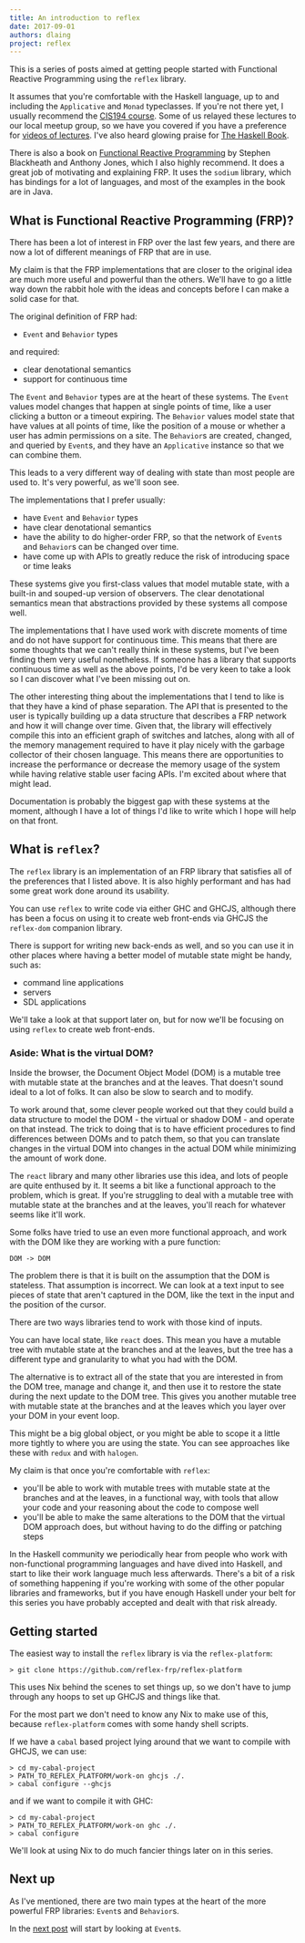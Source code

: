 ```yaml
---
title: An introduction to reflex
date: 2017-09-01
authors: dlaing
project: reflex
---
```


This is a series of posts aimed at getting people started with Functional Reactive Programming using the `reflex` library.

It assumes that you're comfortable with the Haskell language, up to and including the `Applicative` and `Monad` typeclasses.
If you're not there yet, I usually recommend the [CIS194 course](http://www.seas.upenn.edu/~cis194/spring13/lectures.html).
Some of us relayed these lectures to our local meetup group, so we have you covered if you have a preference for [videos of lectures](https://github.com/bfpg/cis194-yorgey-lectures).
I've also heard glowing praise for [The Haskell Book](http://haskellbook.com/).

There is also a book on [Functional Reactive Programming](https://www.manning.com/books/functional-reactive-programming) by Stephen Blackheath and Anthony Jones, which I also highly recommend.
It does a great job of motivating and explaining FRP.
It uses the `sodium` library, which has bindings for a lot of languages, and most of the examples in the book are in Java.

## What is Functional Reactive Programming (FRP)?

There has been a lot of interest in FRP over the last few years, and there are now a lot of different meanings of FRP that are in use.

My claim is that the FRP implementations that are closer to the original idea are much more useful and powerful than the others.
We'll have to go a little way down the rabbit hole with the ideas and concepts before I can make a solid case for that.

The original definition of FRP had:

- `Event` and `Behavior` types

and required:

- clear denotational semantics
- support for continuous time

The `Event` and `Behavior` types are at the heart of these systems.
The `Event` values model changes that happen at single points of time, like a user clicking a button or a timeout expiring. 
The `Behavior` values model state that have values at all points of time, like the position of a mouse or whether a user has admin permissions on a site.
The `Behavior`s are created, changed, and queried by `Event`s, and they have an `Applicative` instance so that we can combine them.

This leads to a very different way of dealing with state than most people are used to.
It's very powerful, as we'll soon see.

The implementations that I prefer usually:

- have `Event` and `Behavior` types
- have clear denotational semantics
- have the ability to do higher-order FRP, so that the network of `Event`s and `Behavior`s can be changed over time.
- have come up with APIs to greatly reduce the risk of introducing space or time leaks

These systems give you first-class values that model mutable state, with a built-in and souped-up version of observers.
The clear denotational semantics mean that abstractions provided by these systems all compose well.

The implementations that I have used work with discrete moments of time and do not have support for continuous time.
This means that there are some thoughts that we can't really think in these systems, but I've been finding them very useful nonetheless.
If someone has a library that supports continuous time as well as the above points, I'd be very keen to take a look so I can discover what I've been missing out on.

The other interesting thing about the implementations that I tend to like is that they have a kind of phase separation.
The API that is presented to the user is typically building up a data structure that describes a FRP network and how it will change over time.
Given that, the library will effectively compile this into an efficient graph of switches and latches, along with all of the memory management required to have it play nicely with the garbage collector of their chosen language.
This means there are opportunities to increase the performance or decrease the memory usage of the system while having relative stable user facing APIs.
I'm excited about where that might lead.

Documentation is probably the biggest gap with these systems at the moment, although I have a lot of things I'd like to write which I hope will help on that front.

## What is `reflex`?

The `reflex` library is an implementation of an FRP library that satisfies all of the preferences that I listed above.
It is also highly performant and has had some great work done around its usability.

You can use `reflex` to write code via either GHC and GHCJS, although there has been a focus on using it to create web front-ends via GHCJS the `reflex-dom` companion library.

There is support for writing new back-ends as well, and so you can use it in other places where having a better model of mutable state might be handy, such as:

- command line applications
- servers
- SDL applications

We'll take a look at that support later on, but for now we'll be focusing on using `reflex` to create web front-ends.

### Aside: What is the virtual DOM?

Inside the browser, the Document Object Model (DOM) is a mutable tree with mutable state at the branches and at the leaves.
That doesn't sound ideal to a lot of folks.
It can also be slow to search and to modify.

To work around that, some clever people worked out that they could build a data structure to model the DOM - the virtual or shadow DOM - and operate on that instead.
The trick to doing that is to have efficient procedures to find differences between DOMs and to patch them, so that you can translate changes in the virtual DOM into changes in the actual DOM while minimizing the amount of work done.

The `react` library and many other libraries use this idea, and lots of people are quite enthused by it.
It seems a bit like a functional approach to the problem, which is great.
If you're struggling to deal with a mutable tree with mutable state at the branches and at the leaves, you'll reach for whatever seems like it'll work.

Some folks have tried to use an even more functional approach, and work with the DOM like they are working with a pure function:

```
DOM -> DOM
```

The problem there is that it is built on the assumption that the DOM is stateless.
That assumption is incorrect.
We can look at a text input to see pieces of state that aren't captured in the DOM, like the text in the input and the position of the cursor.

There are two ways libraries tend to work with those kind of inputs.

You can have local state, like `react` does.
This mean you have a mutable tree with mutable state at the branches and at the leaves, but the tree has a different type and granularity to what you had with the DOM.

The alternative is to extract all of the state that you are interested in from the DOM tree, manage and change it, and then use it to restore the state during the next update to the DOM tree.
This gives you another mutable tree with mutable state at the branches and at the leaves which you layer over your DOM in your event loop.

This might be a big global object, or you might be able to scope it a little more tightly to where you are using the state.
You can see approaches like these with `redux` and with `halogen`.

My claim is that once you're comfortable with `reflex`:

- you'll be able to work with mutable trees with mutable state at the branches and at the leaves, in a functional way, with tools that allow your code and your reasoning about the code to compose well
- you'll be able to make the same alterations to the DOM that the virtual DOM approach does, but without having to do the diffing or patching steps

In the Haskell community we periodically hear from people who work with non-functional programming languages and have dived into Haskell, and start to like their work language much less afterwards.
There's a bit of a risk of something happening if you're working with some of the other popular libraries and frameworks, but if you have enough Haskell under your belt for this series you have probably accepted and dealt with that risk already.

## Getting started

The easiest way to install the `reflex` library is via the `reflex-platform`:
```
> git clone https://github.com/reflex-frp/reflex-platform
```

This uses Nix behind the scenes to set things up, so we don't have to jump through any hoops to set up GHCJS and things like that.

For the most part we don't need to know any Nix to make use of this, because `reflex-platform` comes with some handy shell scripts.

If we have a `cabal` based project lying around that we want to compile with GHCJS, we can use:
```
> cd my-cabal-project
> PATH_TO_REFLEX_PLATFORM/work-on ghcjs ./.
> cabal configure --ghcjs
```
and if we want to compile it with GHC:
```
> cd my-cabal-project
> PATH_TO_REFLEX_PLATFORM/work-on ghc ./.
> cabal configure
```

We'll look at using Nix to do much fancier things later on in this series.

## Next up

As I've mentioned, there are two main types at the heart of the more powerful FRP libraries: `Event`s and `Behavior`s.

In the [next post](../events/) will start by looking at `Event`s.
